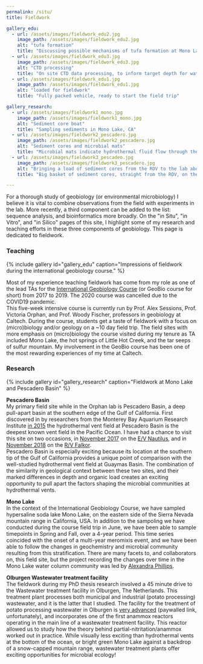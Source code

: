 ```yaml
---
permalink: /situ/
title: Fieldwork

gallery_edu:
  - url: /assets/images/fieldwork_edu2.jpg
    image_path: /assets/images/fieldwork_edu2.jpg
    alt: "tufa formation"
    title: "Discussing possible mechanisms of tufa formation at Mono Lake, CA"
  - url: /assets/images/fieldwork_edu3.jpg
    image_path: /assets/images/fieldwork_edu3.jpg
    alt: "CTD processing"
    title: "On site CTD data processing, to inform target depth for water column sampling"
  - url: /assets/images/fieldwork_edu1.jpg
    image_path: /assets/images/fieldwork_edu1.jpg
    alt: "loaded for fieldwork"
    title: "Fully packed vehicle, ready to start the field trip"

gallery_research:
  - url: /assets/images/fieldwork1_mono.jpg
    image_path: /assets/images/fieldwork1_mono.jpg
    alt: "Sediment core boat"
    title: "Sampling sediments in Mono Lake, CA"
  - url: /assets/images/fieldwork2_pescadero.jpg
    image_path: /assets/images/fieldwork2_pescadero.jpg
    alt: "Sediment cores and microbial mats"
    title: "Microbial mats indicate hydrothermal fluid flow through the sediment in Pescadero Basin"
  - url: /assets/images/fieldwork3_pescadeo.jpg
    image_path: /assets/images/fieldwork3_pescadero.jpg
    alt: "Bringing a load of sediment cores from the ROV to the lab aboard RV Falkor"
    title: "Big basket of sediment cores, straight from the ROV, on the way to the lab"

---
```

      
For a thorough study of geobiology (or environmental microbiology) I believe it is vital to combine observations from the field with experiments in the lab.
More recently, a third component can be added to the list: sequence analysis, and bioinformatics more broadly. On the "in Situ", "in Vitro",
and "in Silico" pages of this site, I highlight some of my research and teaching efforts in these three components of geobiology.
This page is dedicated to fieldwork.   
   
   
### Teaching
{% include gallery id="gallery_edu" caption="Impressions of fieldwork during the international geobiology course." %}

Most of my experience teaching fieldwork has come from my role as one of the lead TAs for the 
[International Geobiology Course](http://web.gps.caltech.edu/GBcourse/) (or GeoBio course for short) from 2017 to 2019. 
The 2020 course was cancelled due to the COVID19 pandemic.  
This five-week intensive course is currently run by Prof. Alex Sessions, Prof. Victoria Orphan, and Prof. Woody Fischer, professors in geobiology at Caltech.
During the course, students get a taste of fieldwork with a focus on (micro)biology and/or geology on a ~10 day field trip. 
The field sites with more emphasis on (micro)biology the course visited during my tenure as TA included Mono Lake, 
the hot springs of Little Hot Creek, and the tar seeps of sulfur mountain.
My involvement in the GeoBio course has been one of the most rewarding experiences of my time at Caltech. 
   
   
### Research
{% include gallery id="gallery_research" caption="Fieldwork at Mono Lake and Pescadero Basin" %}

**Pescadero Basin**   
My primary field site while in the Orphan lab is Pescadero Basin, a deep pull-apart basin at the southern edge of the Gulf of California. First discovered 
in by researchers from the Monterey Bay Aquarium Research Institute
[in 2015](https://www.mbari.org/mbari-researchers-discover-deepest-known-high-temperature-hydrothermal-vents-in-pacific-ocean/) the hydrothermal vent field
at Pescadero Basin is the deepest known vent field in the Pacific Ocean. I have had a chance to visit this site on two occasions, 
in [November 2017](https://nautiluslive.org/cruise/NA091) on the [E/V Nautilus](https://nautiluslive.org/), and in 
[November 2018](https://schmidtocean.org/cruise/interdisciplinary-investigation-of-new-hydrothermal-vent-field/) on the 
[R/V Falkor](https://schmidtocean.org/rv-falkor/).    
Pescadero Basin is especially exciting because its location at the southern tip of the Gulf of California 
provides a unique point of comparison with the well-studied hydrothermal vent field at Guaymas Basin. The combination of the similarity in geological 
context between these two sites, and their marked differences in depth and organic load creates an exciting opportunity to pull apart the factors 
shaping the microbial communities at hydrothermal vents.     
    
**Mono Lake**   
In the context of the International Geobiology Course, we have sampled hypersaline soda lake Mono Lake, on the eastern side of the Sierra Nevada 
mountain range in California, USA. In addition to the sampoling we have conducted during the course field trip in June, we have been able to sample 
timepoints in Spring and Fall, over a 4-year period. This time series coincided with the onset of a multi-year meromixis event, and we have been able 
to follow the changes in geochemistry and microbial community resulting from this stratification. There are many facets to, and collaborators on, 
this field site, but the project recording the changes over time in the Mono Lake water column community was led by 
[Alexandra Phillips](http://web.gps.caltech.edu/~als/people/alex-phillips.html).   

  
**Olburgen Wastewater treatment facility**  
The fieldwork during my PhD thesis research involved a 45 minute drive to the Wastewater treatment facility in Olburgen, The Netherlands. 
This treatment plant processes both municipal and industrial (potato processing) wastewater, and it is the latter that I studied. The facility 
for the treatment of potato processing wastewater in Olburgen is [very advanced](https://doi.org/10.2166/wst.2010.977) (paywalled link, unfortunately), 
and incorporates one of the first anammox reactors operating in the main line of a wastewater treatment facility. This reactor allowed us to study
how the theory behind partial-nitritation/anammox worked out in practice. While visually less exciting than hydrothermal vents at the bottom of the
ocean, or bright green Mono Lake against a backdrop of a snow-capped mountain range, wastewater treatment plants offer exciting opportunities for
microbial ecology!   

